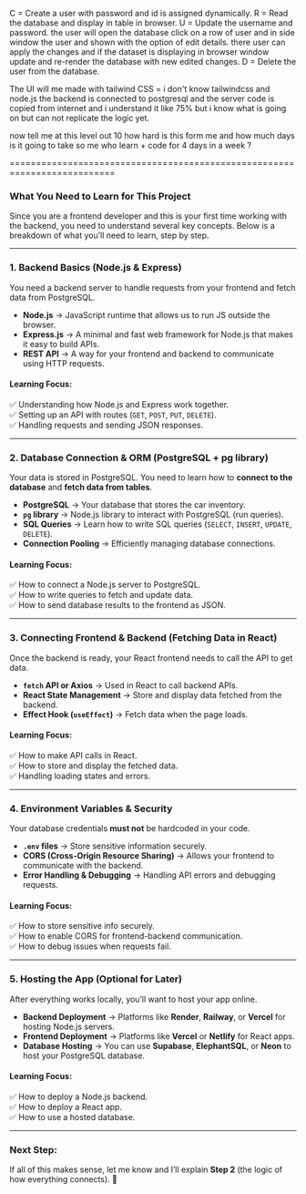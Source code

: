 C = Create a user with password and id is assigned dynamically.
R = Read the database and display in table in browser.
U = Update the username and password. the user will open the database click on a row of user and in side window the user and shown with the option of edit details.
there user can apply the changes and if the dataset is displaying in browser window update and re-render the database with new edited changes.
D = Delete the user from the database.

The UI will me made with tailwind CSS = i don't know tailwindcss and node.js
the backend is connected to postgresql and the server code is copied from internet and i understand it like 75% but i know what is going on but can not replicate the logic yet.

now tell me at this level out 10 how hard is this form me and how much days is it going to take so me who learn + code for 4 days in a week ?

==========================================================================

### **What You Need to Learn for This Project**

Since you are a frontend developer and this is your first time working with the backend, you need to understand several key concepts. Below is a breakdown of what you’ll need to learn, step by step.

---

### **1. Backend Basics (Node.js & Express)**

You need a backend server to handle requests from your frontend and fetch data from PostgreSQL.

- **Node.js** → JavaScript runtime that allows us to run JS outside the browser.
- **Express.js** → A minimal and fast web framework for Node.js that makes it easy to build APIs.
- **REST API** → A way for your frontend and backend to communicate using HTTP requests.

#### **Learning Focus:**

✅ Understanding how Node.js and Express work together.  
✅ Setting up an API with routes (`GET`, `POST`, `PUT`, `DELETE`).  
✅ Handling requests and sending JSON responses.

---

### **2. Database Connection & ORM (PostgreSQL + pg library)**

Your data is stored in PostgreSQL. You need to learn how to **connect to the database** and **fetch data from tables**.

- **PostgreSQL** → Your database that stores the car inventory.
- **`pg` library** → Node.js library to interact with PostgreSQL (run queries).
- **SQL Queries** → Learn how to write SQL queries (`SELECT`, `INSERT`, `UPDATE`, `DELETE`).
- **Connection Pooling** → Efficiently managing database connections.

#### **Learning Focus:**

✅ How to connect a Node.js server to PostgreSQL.  
✅ How to write queries to fetch and update data.  
✅ How to send database results to the frontend as JSON.

---

### **3. Connecting Frontend & Backend (Fetching Data in React)**

Once the backend is ready, your React frontend needs to call the API to get data.

- **`fetch` API or Axios** → Used in React to call backend APIs.
- **React State Management** → Store and display data fetched from the backend.
- **Effect Hook (`useEffect`)** → Fetch data when the page loads.

#### **Learning Focus:**

✅ How to make API calls in React.  
✅ How to store and display the fetched data.  
✅ Handling loading states and errors.

---

### **4. Environment Variables & Security**

Your database credentials **must not** be hardcoded in your code.

- **`.env` files** → Store sensitive information securely.
- **CORS (Cross-Origin Resource Sharing)** → Allows your frontend to communicate with the backend.
- **Error Handling & Debugging** → Handling API errors and debugging requests.

#### **Learning Focus:**

✅ How to store sensitive info securely.  
✅ How to enable CORS for frontend-backend communication.  
✅ How to debug issues when requests fail.

---

### **5. Hosting the App (Optional for Later)**

After everything works locally, you’ll want to host your app online.

- **Backend Deployment** → Platforms like **Render**, **Railway**, or **Vercel** for hosting Node.js servers.
- **Frontend Deployment** → Platforms like **Vercel** or **Netlify** for React apps.
- **Database Hosting** → You can use **Supabase**, **ElephantSQL**, or **Neon** to host your PostgreSQL database.

#### **Learning Focus:**

✅ How to deploy a Node.js backend.  
✅ How to deploy a React app.  
✅ How to use a hosted database.

---

### **Next Step:**

If all of this makes sense, let me know and I’ll explain **Step 2** (the logic of how everything connects). 🚀
